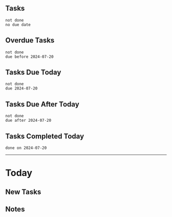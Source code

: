 ## Tasks
```tasks
not done
no due date
```
## Overdue Tasks
``` tasks
not done
due before 2024-07-20
```
## Tasks Due Today
```tasks
not done
due 2024-07-20
```
## Tasks Due After Today
```tasks
not done
due after 2024-07-20
```
## Tasks Completed Today
```tasks
done on 2024-07-20
```
---
# Today

## New Tasks

## Notes
